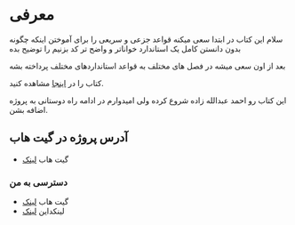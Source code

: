 # معرفی

سلام
این کتاب در ابتدا سعی میکنه قواعد جزعی و سریعی را برای آموختن اینکه چگونه بدون دانستن کامل یک استاندارد خواناتر و واضح تر کد بزنیم را توضیح بده

بعد از اون سعی میشه در فصل های مختلف به قواعد استانداردهای مختلف پرداخته بشه

کتاب را در [اینجا](https://ahmadabd.gitbooks.io/pp-standards/content/) مشاهده کنید.

این کتاب رو احمد عبدالله زاده شروع کرده ولی امیدوارم در ادامه راه دوستانی به پروژه اضافه بشن.

## آدرس پروژه در گیت هاب
  * گیت هاب [لینک](https://github.com/ahmadabd/standard-handbook)

### دسترسی به من
  * گیت هاب [لینک](https://github.com/ahmadabd)
  * لینکداین [لینک](www.linkedin.com/in/ahmad-abdollahzade-848421147)
